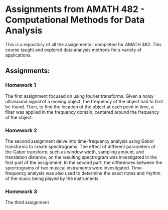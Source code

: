 # Assignments from AMATH 482 - Computational Methods for Data Analysis

This is a repository of all the assignments I completed for AMATH 482. This course taught and explored data analysis methods for a variety of applications.

## Assignments:
### Homework 1
The first assignment focused on using fourier transforms. Given a noisy ultrasound signal of a moving object, the frequency of the object had to first be found. Then, to find the location of the object at each point in time, a filter was applied in the frequency domain, centered around the frequency of the object.

### Homework 2
The second assignment delve into time-frequency analysis using Gabor transforms to create spectrograms. The effect of different parameters of the Gabor transform, such as window width, sampling amount, and translation distance, on the resulting spectrogram was investigated in the first part of the assignment. In the second part, the differences between the spectrograms of two musical instruments were investigated. Time-frequency analysis was also used to determine the exact notes and rhythm of the music being played by the instruments.

### Homework 3
The third assignment